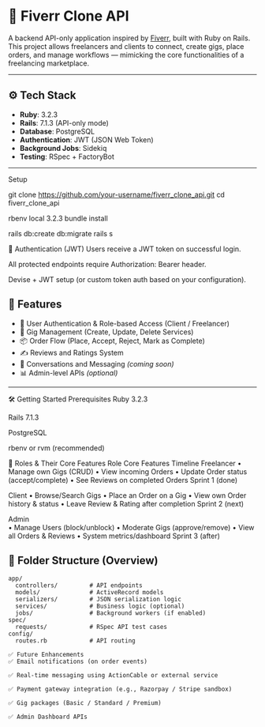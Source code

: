 # 🎯 Fiverr Clone API

A backend API-only application inspired by [Fiverr](https://fiverr.com), built with Ruby on Rails.  
This project allows freelancers and clients to connect, create gigs, place orders, and manage workflows — mimicking the core functionalities of a freelancing marketplace.

---

## ⚙️ Tech Stack

- **Ruby**: 3.2.3  
- **Rails**: 7.1.3 (API-only mode)  
- **Database**: PostgreSQL  
- **Authentication**: JWT (JSON Web Token)  
- **Background Jobs**: Sidekiq  
- **Testing**: RSpec + FactoryBot

---
Setup

git clone https://github.com/your-username/fiverr_clone_api.git
cd fiverr_clone_api

rbenv local 3.2.3
bundle install

rails db:create db:migrate
rails s

🔐 Authentication (JWT)
Users receive a JWT token on successful login.

All protected endpoints require Authorization: Bearer <token> header.

Devise + JWT setup (or custom token auth based on your configuration).



## 🚀 Features

- 👤 User Authentication & Role-based Access (Client / Freelancer)
- 🛒 Gig Management (Create, Update, Delete Services)
- 📦 Order Flow (Place, Accept, Reject, Mark as Complete)
- ✍️ Reviews and Ratings System
- 💬 Conversations and Messaging *(coming soon)*
- 📊 Admin-level APIs *(optional)*

---

🛠️ Getting Started
Prerequisites
Ruby 3.2.3

Rails 7.1.3

PostgreSQL

rbenv or rvm (recommended)


👥 Roles & Their Core Features
Role	Core Features	Timeline
Freelancer
• Manage own Gigs (CRUD)
• View incoming Orders
• Update Order status (accept/complete)
• See Reviews on completed Orders	Sprint 1 (done)

Client
• Browse/Search Gigs
• Place an Order on a Gig
• View own Order history & status
• Leave Review & Rating after completion	Sprint 2 (next)

Admin	
• Manage Users (block/unblock)
• Moderate Gigs (approve/remove)
• View all Orders & Reviews
• System metrics/dashboard	Sprint 3 (after)


## 📁 Folder Structure (Overview)

```plaintext
app/
  controllers/         # API endpoints
  models/              # ActiveRecord models
  serializers/         # JSON serialization logic
  services/            # Business logic (optional)
  jobs/                # Background workers (if enabled)
spec/
  requests/            # RSpec API test cases
config/
  routes.rb            # API routing

✅ Future Enhancements
✅ Email notifications (on order events)

✅ Real-time messaging using ActionCable or external service

✅ Payment gateway integration (e.g., Razorpay / Stripe sandbox)

✅ Gig packages (Basic / Standard / Premium)

✅ Admin Dashboard APIs


